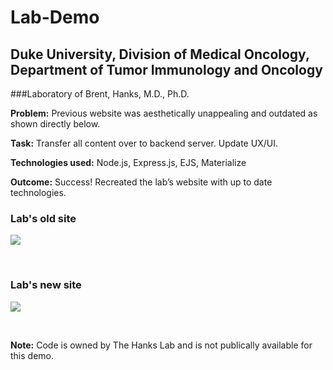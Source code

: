 # Lab-Demo

## Duke University, Division of Medical Oncology, Department of Tumor Immunology and Oncology
###Laboratory of Brent, Hanks, M.D., Ph.D.  

**Problem:**  	Previous website was aesthetically unappealing and outdated as shown directly below.

**Task:**       Transfer all content over to backend server. Update UX/UI.

**Technologies used:** Node.js, Express.js, EJS, Materialize

**Outcome:** 	Success! Recreated the lab’s website with up to date technologies.


### Lab's old site
![](oldlab.gif)


<br>



### Lab's new site
![](HankFinal.gif)



<br>

**Note:**  Code is owned by The Hanks Lab and is not publically available for this demo.
